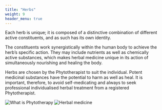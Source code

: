 ```yaml
---
title: "Herbs"
weight: 9
header_menu: true
---
```


Each herb is unique; it is composed of a distinctive combination of different active constituents, and as such has its own identity.


The constituents work synergistically within the human body to achieve the herb’s specific action. They may include nutrients as well as chemically active substances, which makes herbal medicine unique in its action of simultaneously nourishing and healing the body.


Herbs are chosen by the Phytotherapist to suit the individual.  Potent medicinal substances have the potential to harm as well as heal. It is important, therefore, to avoid self-medicating and always to seek professional individualised herbal treatment from a registered Phytotherapist.


![What is Phytotherapy](/images/what_is_phytotherapy.jpg)
![Herbal medicine](/images/herbal_medicine.jpg)
